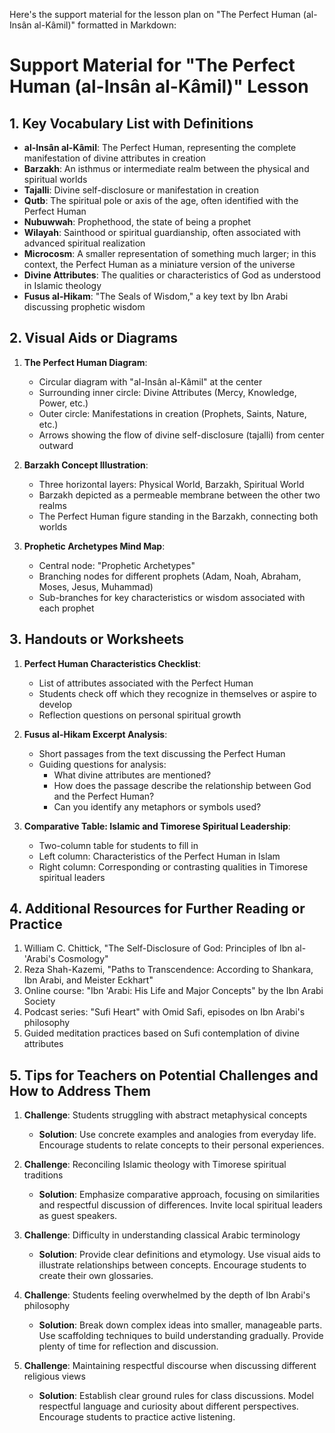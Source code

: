 Here's the support material for the lesson plan on "The Perfect Human (al-Insân al-Kâmil)" formatted in Markdown:

# Support Material for "The Perfect Human (al-Insân al-Kâmil)" Lesson

## 1. Key Vocabulary List with Definitions

- **al-Insân al-Kâmil**: The Perfect Human, representing the complete manifestation of divine attributes in creation
- **Barzakh**: An isthmus or intermediate realm between the physical and spiritual worlds
- **Tajalli**: Divine self-disclosure or manifestation in creation
- **Qutb**: The spiritual pole or axis of the age, often identified with the Perfect Human
- **Nubuwwah**: Prophethood, the state of being a prophet
- **Wilayah**: Sainthood or spiritual guardianship, often associated with advanced spiritual realization
- **Microcosm**: A smaller representation of something much larger; in this context, the Perfect Human as a miniature version of the universe
- **Divine Attributes**: The qualities or characteristics of God as understood in Islamic theology
- **Fusus al-Hikam**: "The Seals of Wisdom," a key text by Ibn Arabi discussing prophetic wisdom

## 2. Visual Aids or Diagrams

1. **The Perfect Human Diagram**:
   - Circular diagram with "al-Insân al-Kâmil" at the center
   - Surrounding inner circle: Divine Attributes (Mercy, Knowledge, Power, etc.)
   - Outer circle: Manifestations in creation (Prophets, Saints, Nature, etc.)
   - Arrows showing the flow of divine self-disclosure (tajalli) from center outward

2. **Barzakh Concept Illustration**:
   - Three horizontal layers: Physical World, Barzakh, Spiritual World
   - Barzakh depicted as a permeable membrane between the other two realms
   - The Perfect Human figure standing in the Barzakh, connecting both worlds

3. **Prophetic Archetypes Mind Map**:
   - Central node: "Prophetic Archetypes"
   - Branching nodes for different prophets (Adam, Noah, Abraham, Moses, Jesus, Muhammad)
   - Sub-branches for key characteristics or wisdom associated with each prophet

## 3. Handouts or Worksheets

1. **Perfect Human Characteristics Checklist**:
   - List of attributes associated with the Perfect Human
   - Students check off which they recognize in themselves or aspire to develop
   - Reflection questions on personal spiritual growth

2. **Fusus al-Hikam Excerpt Analysis**:
   - Short passages from the text discussing the Perfect Human
   - Guiding questions for analysis:
     * What divine attributes are mentioned?
     * How does the passage describe the relationship between God and the Perfect Human?
     * Can you identify any metaphors or symbols used?

3. **Comparative Table: Islamic and Timorese Spiritual Leadership**:
   - Two-column table for students to fill in
   - Left column: Characteristics of the Perfect Human in Islam
   - Right column: Corresponding or contrasting qualities in Timorese spiritual leaders

## 4. Additional Resources for Further Reading or Practice

1. William C. Chittick, "The Self-Disclosure of God: Principles of Ibn al-'Arabi's Cosmology"
2. Reza Shah-Kazemi, "Paths to Transcendence: According to Shankara, Ibn Arabi, and Meister Eckhart"
3. Online course: "Ibn 'Arabi: His Life and Major Concepts" by the Ibn Arabi Society
4. Podcast series: "Sufi Heart" with Omid Safi, episodes on Ibn Arabi's philosophy
5. Guided meditation practices based on Sufi contemplation of divine attributes

## 5. Tips for Teachers on Potential Challenges and How to Address Them

1. **Challenge**: Students struggling with abstract metaphysical concepts
   - **Solution**: Use concrete examples and analogies from everyday life. Encourage students to relate concepts to their personal experiences.

2. **Challenge**: Reconciling Islamic theology with Timorese spiritual traditions
   - **Solution**: Emphasize comparative approach, focusing on similarities and respectful discussion of differences. Invite local spiritual leaders as guest speakers.

3. **Challenge**: Difficulty in understanding classical Arabic terminology
   - **Solution**: Provide clear definitions and etymology. Use visual aids to illustrate relationships between concepts. Encourage students to create their own glossaries.

4. **Challenge**: Students feeling overwhelmed by the depth of Ibn Arabi's philosophy
   - **Solution**: Break down complex ideas into smaller, manageable parts. Use scaffolding techniques to build understanding gradually. Provide plenty of time for reflection and discussion.

5. **Challenge**: Maintaining respectful discourse when discussing different religious views
   - **Solution**: Establish clear ground rules for class discussions. Model respectful language and curiosity about different perspectives. Encourage students to practice active listening.
